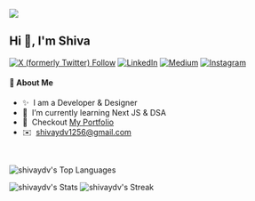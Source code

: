 [![](https://visitcount.itsvg.in/api?id=shivaydv&label=Profile%20Views&color=12&icon=1&pretty=true)](https://visitcount.itsvg.in)
## Hi 👋, I'm Shiva

[![X (formerly Twitter) Follow](https://img.shields.io/twitter/follow/shivaydv)](https://x.com/shivay1256)  [![LinkedIn](https://img.shields.io/badge/LinkedIn-%230077B5.svg?logo=linkedin&logoColor=white)](https://linkedin.com/in/shivaydv) [![Medium](https://img.shields.io/badge/Medium-12100E?logo=medium&logoColor=white)](https://medium.com/@shivaydv) [![Instagram](https://img.shields.io/badge/Instagram-%23E4405F.svg?logo=Instagram&logoColor=white)](https://instagram.com/shivay1256) 



#### 👾 About Me
- ✨ &nbsp;I am a Developer & Designer
- 🌱 &nbsp;I’m currently learning Next JS & DSA
- 👀 &nbsp;Checkout [My Portfolio](shivayadav.tech)
- ✉️ &nbsp;shivaydv1256@gmail.com

<br/>

![shivaydv's Top Languages](https://github-readme-stats.vercel.app/api/top-langs/?username=shivaydv&theme=tokyonight&show_icons=true&hide_border=true&layout=compact)


![shivaydv's Stats](https://github-readme-stats.vercel.app/api?username=shivaydv&theme=tokyonight&show_icons=true&hide_border=true&count_private=true)
![shivaydv's Streak](https://github-readme-streak-stats.herokuapp.com/?user=shivaydv&theme=tokyonight&hide_border=true)






